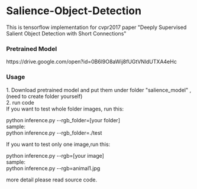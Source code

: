 # Salience-Object-Detection
This is tensorflow implementation for cvpr2017 paper "Deeply Supervised Salient Object Detection with Short Connections"

<h3>Pretrained Model</h3>
https://drive.google.com/open?id=0B6l9O8aWij8fUGtVNldUTXA4eHc

<h3>Usage</h3>
1. Download pretrained model and put them under folder "salience_model" ,(need to create folder yourself)<br />
2. run code<br />
If you want to test whole folder images, run this:<br />

python inference.py --rgb_folder=[your folder]<br />
sample:<br />
python inference.py --rgb_folder=./test <br />

If you want to test only one image,run this:<br />

python inference.py --rgb=[your image]<br />
sample:<br />
python inference.py --rgb=animal1.jpg<br />

more detail please read source code.
